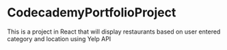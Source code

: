 # CodecademyPortfolioProject
This is a project in React  that will display restaurants based on user entered category and location using Yelp API
